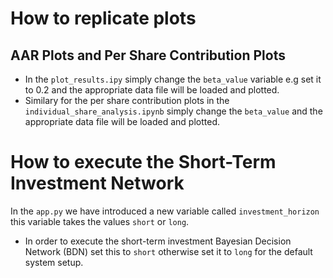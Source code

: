 # How to replicate plots

## AAR Plots and Per Share Contribution Plots
- In the `plot_results.ipy` simply change the `beta_value` variable e.g set it to 0.2 and the appropriate data file will be loaded and plotted.
- Similary for the per share contribution plots in the `individual_share_analysis.ipynb` simply change the `beta_value` and the appropriate data file will be loaded and plotted.


# How to execute the Short-Term Investment Network

In the `app.py` we have introduced a new variable called `investment_horizon` this variable takes the values `short` or `long`.
 - In order to execute the short-term investment Bayesian Decision Network (BDN) set this to `short` otherwise set it to `long` for the default system setup.